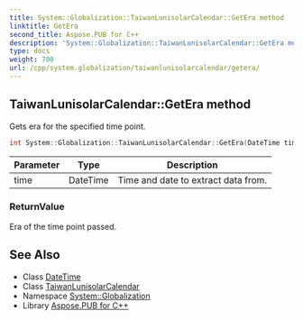 ```yaml
---
title: System::Globalization::TaiwanLunisolarCalendar::GetEra method
linktitle: GetEra
second_title: Aspose.PUB for C++
description: 'System::Globalization::TaiwanLunisolarCalendar::GetEra method. Gets era for the specified time point in C++.'
type: docs
weight: 700
url: /cpp/system.globalization/taiwanlunisolarcalendar/getera/
---
```

## TaiwanLunisolarCalendar::GetEra method


Gets era for the specified time point.

```cpp
int System::Globalization::TaiwanLunisolarCalendar::GetEra(DateTime time) const override
```


| Parameter | Type | Description |
| --- | --- | --- |
| time | DateTime | Time and date to extract data from. |

### ReturnValue

Era of the time point passed.

## See Also

* Class [DateTime](../../../system/datetime/)
* Class [TaiwanLunisolarCalendar](../)
* Namespace [System::Globalization](../../)
* Library [Aspose.PUB for C++](../../../)
